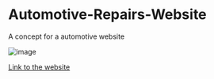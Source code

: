 # Automotive-Repairs-Website
A concept for a automotive website

![image](https://kooroshoo.github.io/Automotive-Repairs-Website/)

[Link to the website](https://kooroshoo.github.io/Automotive-Repairs-Website/)
